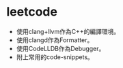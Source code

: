 # leetcode

 * 使用clang+llvm作為C++的編譯環境。
 * 使用clangd作為Formatter。
 * 使用CodeLLDB作為Debugger。
 * 附上常用的code-snippets。